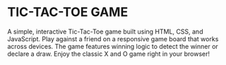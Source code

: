 # TIC-TAC-TOE GAME

<p>A simple, interactive Tic-Tac-Toe game built using HTML, CSS, and JavaScript. Play against a friend on a responsive game board that works across devices. The game features winning logic to detect the winner or declare a draw. Enjoy the classic X and O game right in your browser!</p>